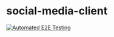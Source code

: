 # social-media-client


[![Automated E2E Testing](https://github.com/martemoslet/social-media-client/actions/workflows/e2e-test.yml/badge.svg)](https://github.com/martemoslet/social-media-client/actions/workflows/e2e-test.yml)
